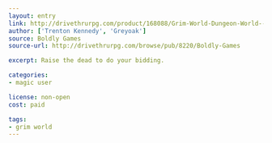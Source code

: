 ```yaml
---
layout: entry
link: http://drivethrurpg.com/product/168088/Grim-World-Dungeon-World--Fate-Core-Supplement
author: ['Trenton Kennedy', 'Greyoak']
source: Boldly Games
source-url: http://drivethrurpg.com/browse/pub/8220/Boldly-Games

excerpt: Raise the dead to do your bidding.

categories:
- magic user

license: non-open
cost: paid

tags:
- grim world
---
```

